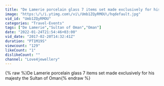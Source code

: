 ```yaml
---
title: "De Lamerie porcelain glass 7 items set made exclusively for his majesty the sultan of Oman"
image: "https:\/\/i.ytimg.com\/vi\/Umb1ZQyRMOU\/hqdefault.jpg"
vid_id: "Umb1ZQyRMOU"
categories: "Travel-Events"
tags: ["De Lamerie","Sultan of Oman","Oman"]
date: "2022-01-24T21:54:46+03:00"
vid_date: "2017-02-20T14:32:41Z"
duration: "PT1M19S"
viewcount: "129"
likeCount: "1"
dislikeCount: ""
channel: "Love4jewellery"
---
```

{% raw %}De Lamerie porcelain glass 7 items set made exclusively for his majesty the Sultan of Oman{% endraw %}
